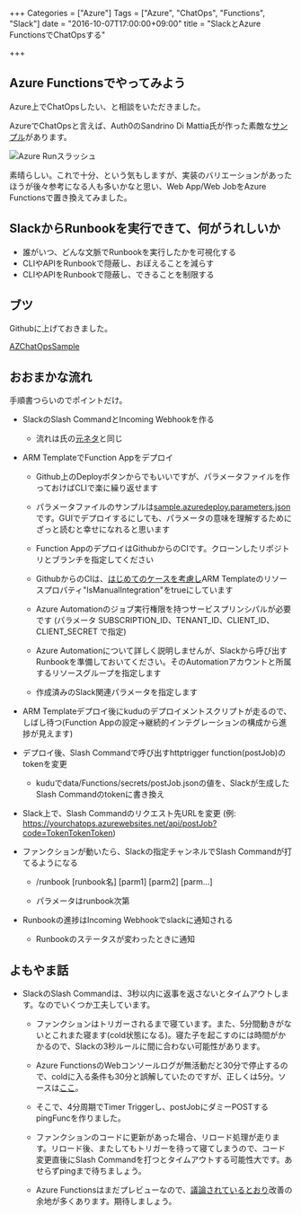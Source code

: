 +++
Categories = ["Azure"]
Tags = ["Azure", "ChatOps", "Functions", "Slack"]
date = "2016-10-07T17:00:00+09:00"
title = "SlackとAzure FunctionsでChatOpsする"

+++

## Azure Functionsでやってみよう

Azure上でChatOpsしたい、と相談をいただきました。

AzureでChatOpsと言えば、Auth0のSandrino Di Mattia氏が作った素敵な[サンプル](http://fabriccontroller.net/chatops-deploy-and-manage-complete-environments-on-azure-using-slack/)があります。

![Azure Runスラッシュ](http://fabriccontroller.net/static/chatops-how-this-works.png.pagespeed.ce.lN444drUKd.png "from fabriccontroller.net")

素晴らしい。これで十分、という気もしますが、実装のバリエーションがあったほうが後々参考になる人も多いかなと思い、Web App/Web JobをAzure Functionsで置き換えてみました。

## SlackからRunbookを実行できて、何がうれしいか

* 誰がいつ、どんな文脈でRunbookを実行したかを可視化する
* CLIやAPIをRunbookで隠蔽し、おぼえることを減らす
* CLIやAPIをRunbookで隠蔽し、できることを制限する

## ブツ

Githubに上げておきました。

[AZChatOpsSample](https://github.com/ToruMakabe/AZChatOpsSample)


## おおまかな流れ

手順書つらいのでポイントだけ。

* SlackのSlash CommandとIncoming Webhookを作る

  * 流れは氏の[元ネタ](http://fabriccontroller.net/chatops-deploy-and-manage-complete-environments-on-azure-using-slack/)と同じ

* ARM TemplateでFunction Appをデプロイ

  * Github上のDeployボタンからでもいいですが、パラメータファイルを作っておけばCLIで楽に繰り返せます

  * パラメータファイルのサンプルは[sample.azuredeploy.parameters.json](https://github.com/ToruMakabe/AZChatOpsSample/blob/master/sample.azuredeploy.parameters.json)です。GUIでデプロイするにしても、パラメータの意味を理解するためにざっと読むと幸せになれると思います

  * Function AppのデプロイはGithubからのCIです。クローンしたリポジトリとブランチを指定してください
  
  * GithubからのCIは、[はじめてのケースを考慮し](https://azure.microsoft.com/ja-jp/documentation/articles/app-service-deploy-complex-application-predictably/)ARM Templateのリソースプロパティ"IsManualIntegration"をtrueにしています

  * Azure Automationのジョブ実行権限を持つサービスプリンシパルが必要です (パラメータ SUBSCRIPTION_ID、TENANT_ID、CLIENT_ID、CLIENT_SECRET で指定)

  * Azure Automationについて詳しく説明しませんが、Slackから呼び出すRunbookを準備しておいてください。そのAutomationアカウントと所属するリソースグループを指定します

  * 作成済みのSlack関連パラメータを指定します

* ARM Templateデプロイ後にkuduのデプロイメントスクリプトが走るので、しばし待つ(Function Appの設定->継続的インテグレーションの構成から進捗が見えます)  

* デプロイ後、Slash Commandで呼び出すhttptrigger function(postJob)のtokenを変更

  * kuduでdata/Functions/secrets/postJob.jsonの値を、Slackが生成したSlash Commandのtokenに書き換え

* Slack上で、Slash Commandのリクエスト先URLを変更 (例: https://yourchatops.azurewebsites.net/api/postJob?code=TokenTokenToken)

* ファンクションが動いたら、Slackの指定チャンネルでSlash Commandが打てるようになる

  * /runbook [runbook名] [parm1] [parm2] [parm...]

  * パラメータはrunbook次第

* Runbookの進捗はIncoming Webhookでslackに通知される

  * Runbookのステータスが変わったときに通知

## よもやま話

* SlackのSlash Commandは、3秒以内に返事を返さないとタイムアウトします。なのでいくつか工夫しています。

  * ファンクションはトリガーされるまで寝ています。また、5分間動きがないとこれまた寝ます(cold状態になる)。寝た子を起こすのには時間がかかるので、Slackの3秒ルールに間に合わない可能性があります。

  * Azure FunctionsのWebコンソールログが無活動だと30分で停止するので、coldに入る条件も30分と誤解していたのですが、正しくは5分。ソースは[ここ](https://github.com/Azure/azure-webjobs-sdk-script/issues/529)。

  * そこで、4分周期でTimer Triggerし、postJobにダミーPOSTするpingFuncを作りました。

  * ファンクションのコードに更新があった場合、リロード処理が走ります。リロード後、またしてもトリガーを待って寝てしまうので、コード変更直後にSlash Commandを打つとタイムアウトする可能性大です。あせらずpingまで待ちましょう。

  * Azure Functionsはまだプレビューなので、[議論されているとおり](https://github.com/Azure/azure-webjobs-sdk-script/issues/529)改善の余地が多くあります。期待しましょう。
